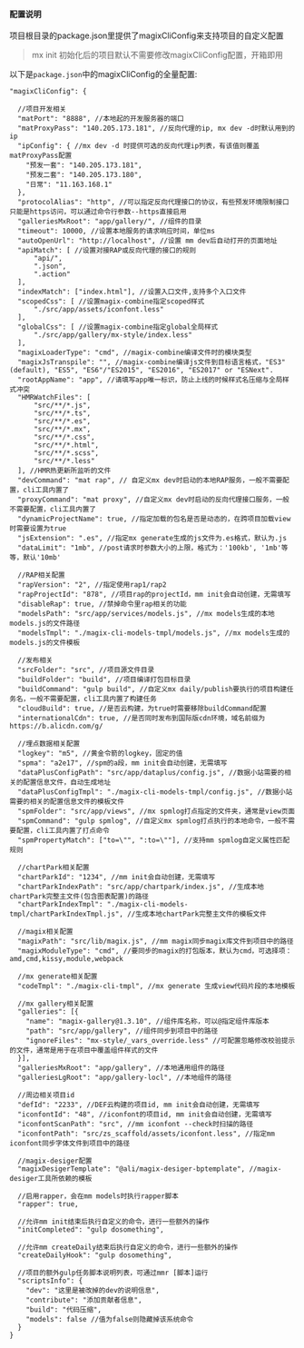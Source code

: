 

#### 配置说明
项目根目录的package.json里提供了magixCliConfig来支持项目的自定义配置

>  mx init 初始化后的项目默认不需要修改magixCliConfig配置，开箱即用

以下是`package.json`中的magixCliConfig的全量配置:

    "magixCliConfig": {

      //项目开发相关
      "matPort": "8888", //本地起的开发服务器的端口
      "matProxyPass": "140.205.173.181", //反向代理的ip, mx dev -d时默认用到的ip
      "ipConfig": { //mx dev -d 时提供可选的反向代理ip列表，有该值则覆盖matProxyPass配置
        "预发一套": "140.205.173.181",
        "预发二套": "140.205.173.180", 
        "日常": "11.163.168.1"
      }, 
      "protocolAlias": "http", //可以指定反向代理接口的协议，有些预发环境限制接口只能是https访问，可以通过命令行参数--https直接启用
      "galleriesMxRoot": "app/gallery/", //组件的目录
      "timeout": 10000, //设置本地服务的请求响应时间，单位ms
      "autoOpenUrl": "http://localhost", //设置 mm dev后自动打开的页面地址
      "apiMatch": [ //设置对接RAP或反向代理的接口的规则
          "api/",
          ".json",
          ".action"
      ],
      "indexMatch": ["index.html"], //设置入口文件,支持多个入口文件
      "scopedCss": [ //设置magix-combine指定scoped样式
          "./src/app/assets/iconfont.less"
      ],
      "globalCss": [ //设置magix-combine指定global全局样式
          "./src/app/gallery/mx-style/index.less"
      ],
      "magixLoaderType": "cmd", //magix-combine编译文件时的模块类型
      "magixJsTranspile": "", //magix-combine编译js文件到目标语言格式，"ES3" (default), "ES5", "ES6"/"ES2015", "ES2016", "ES2017" or "ESNext".
      "rootAppName": "app", //请填写app唯一标识，防止上线的时候样式名压缩与全局样式冲突
      "HMRWatchFiles": [
          "src/**/*.js",
          "src/**/*.ts",
          "src/**/*.es",
          "src/**/*.mx",
          "src/**/*.css",
          "src/**/*.html",
          "src/**/*.scss",
          "src/**/*.less"
      ], //HMR热更新所监听的文件
      "devCommand": "mat rap", // 自定义mx dev时启动的本地RAP服务，一般不需要配置，cli工具内置了
      "proxyCommand": "mat proxy", //自定义mx dev时启动的反向代理接口服务，一般不需要配置，cli工具内置了
      "dynamicProjectName": true, //指定加载的包名是否是动态的，在跨项目加载view时需要设置为true
      "jsExtension": ".es", //指定mx generate生成的js文件为.es格式，默认为.js
      "dataLimit": "1mb", //post请求时参数大小的上限，格式为：'100kb', '1mb'等等，默认'10mb'

      //RAP相关配置
      "rapVersion": "2", //指定使用rap1/rap2
      "rapProjectId": "878", //项目rap的projectId，mm init会自动创建，无需填写
      "disableRap": true, //禁掉命令里rap相关的功能
      "modelsPath": "src/app/services/models.js", //mx models生成的本地models.js的文件路径
      "modelsTmpl": "./magix-cli-models-tmpl/models.js", //mx models生成的models.js的文件模板

      //发布相关
      "srcFolder": "src", //项目源文件目录
      "buildFolder": "build", //项目编译打包目标目录
      "buildCommand": "gulp build", //自定义mx daily/publish要执行的项目构建任务名，一般不需要配置，cli工具内置了构建任务
      "cloudBuild": true, //是否云构建，为true时需要移除buildCommand配置
      "internationalCdn": true, //是否同时发布到国际版cdn环境，域名前缀为https://b.alicdn.com/g/

      //埋点数据相关配置
      "logkey": "m5", //黄金令箭的logkey，固定的值
      "spma": "a2e17", //spm的a段，mm init会自动创建，无需填写
      "dataPlusConfigPath": "src/app/dataplus/config.js", //数据小站需要的相关的配置信息文件，自动生成地址
      "dataPlusConfigTmpl": "./magix-cli-models-tmpl/config.js", //数据小站需要的相关的配置信息文件的模板文件
      "spmFolder": "src/app/views", //mx spmlog打点指定的文件夹，通常是view页面
      "spmCommand": "gulp spmlog", //自定义mx spmlog打点执行的本地命令，一般不需要配置，cli工具内置了打点命令
      "spmPropertyMatch": ["to=\"", ":to=\""], //支持mm spmlog自定义属性匹配规则

      //chartPark相关配置
      "chartParkId": "1234", //mm init会自动创建，无需填写
      "chartParkIndexPath": "src/app/chartpark/index.js", //生成本地chartPark完整主文件(包含图表配置)的路径
      "chartParkIndexTmpl": "./magix-cli-models-tmpl/chartParkIndexTmpl.js", //生成本地chartPark完整主文件的模板文件

      //magix相关配置
      "magixPath": "src/lib/magix.js", //mm magix同步magix库文件到项目中的路径
      "magixModuleType": "cmd", //要同步的magix的打包版本，默认为cmd，可选择项：amd,cmd,kissy,module,webpack

      //mx generate相关配置
      "codeTmpl": "./magix-cli-tmpl", //mx generate 生成view代码片段的本地模板

      //mx gallery相关配置
      "galleries": [{
        "name": "magix-gallery@1.3.10", //组件库名称，可以@指定组件库版本
        "path": "src/app/gallery", //组件同步到项目中的路径
        "ignoreFiles": "mx-style/_vars_override.less" //可配置忽略修改校验提示的文件，通常是用于在项目中覆盖组件样式的文件
      }],
      "galleriesMxRoot": "app/gallery", //本地通用组件的路径
      "galleriesLgRoot": "app/gallery-locl", //本地组件的路径

      //周边相关项目id
      "defId": "2233", //DEF云构建的项目id, mm init会自动创建，无需填写
      "iconfontId": "48", //iconfont的项目id, mm init会自动创建，无需填写
      "iconfontScanPath": "src", //mm iconfont --check时扫描的路径
      "iconfontPath": "src/zs_scaffold/assets/iconfont.less", //指定mm iconfont同步字体文件到项目中的路径

      //magix-desiger配置
      "magixDesigerTemplate": "@ali/magix-desiger-bptemplate", //magix-desiger工具所依赖的模板

      //启用rapper，会在mm models时执行rapper脚本
      "rapper": true,

      //允许mm init结束后执行自定义的命令，进行一些额外的操作
      "initCompleted": "gulp dosomething",

      //允许mm createDaily结束后执行自定义的命令，进行一些额外的操作
      "createDailyHook": "gulp dosomething",
      
      //项目的额外gulp任务脚本说明列表，可通过mmr [脚本]运行
      "scriptsInfo": { 
        "dev": "这里是被改掉的dev的说明信息",
        "contribute": "添加贡献者信息",
        "build": "代码压缩",
        "models": false //值为false则隐藏掉该系统命令
      }
    }


